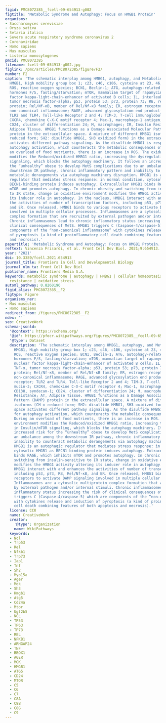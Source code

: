 ```yaml
---
figid: PMC8072385__fcell-09-654913-g002
figtitle: 'Metabolic Syndrome and Autophagy: Focus on HMGB1 Protein'
organisms:
- Saccharomyces cerevisiae
- Oryza sativa
- Setaria italica
- Severe acute respiratory syndrome coronavirus 2
- Coronaviridae
- Homo sapiens
- Mus musculus
- Listeria monocytogenes
pmcid: PMC8072385
filename: fcell-09-654913-g002.jpg
figlink: /pmc/articles/PMC8072385/figure/F2/
number: F2
caption: 'The schematic interplay among HMBG1, autophagy, and Metabolic Syndrome.
  HMGB1, High mobility group box 1; c23, c46, c106, cysteine at 23, 46, 106 position;
  ROS, reactive oxygen species; BCN1, Beclin-1; ATG, autophagy-related genes; Neuroendocrine
  hormones F/S, fasting/starvation; mTOR, mammalian target of rapamycin; NF-κb, nuclear
  factor kappa-light-chain-enhancer of activated B cells; IL, interleukines; TNF-α,
  tumor necrosis factor-alpha; p53, protein 53; p73, protein 73; RB, retinoblastoma
  protein; Rel/Nf-κB, member of Rel/Nf-κB family; ER, estrogen receptor; C, caspases,
  non-canonical inflammasome; RAGE, advanced glycosylation end product-specific receptor;
  TLR2 and TLR4, Toll-like Receptor 2 and 4; TIM-3, T-cell immunoglobulin mucin-3;
  CXCR4, chemokine C-X-C motif receptor 4; Mac-1, macrophage-1 antigen; CD138, syndecan-1;
  CD24, cluster of differentiation 24; M, macrophages; IR, Insulin Resistance; AT,
  Adipose Tissue. HMGB1 functions as a Damage Associated Molecular Pattern (DAMP)
  protein in the extracellular space. A mixture of different HMBG1 isoforms (CH =
  reduced form; SH2: disulfide HMBG1, SH3 oxidized form) in the extracellular space
  activates different pathway signaling. As the disulfide HMBG1 is responsible for
  autophagy activation, which counteracts the metabolic consequences of MetS. During
  an overload of food nutrients, there is an increase in ROS. The oxidative environment
  modifies the Reduced/oxidized HMBG1 ratio, increasing the dysregulation in Insulin/mTOR
  signaling, which blocks the autophagy machinery. It follows an increased risk for
  the “unhealthy” obese to develop MetS complications due to an unbalance among the
  downstream IR pathway, chronic inflammatory pattern and inability to counteract
  metabolic derangements via autophagy machinery disruption. HMGB1 is an autophagic
  regulator that mediates stress response: in normal condition, cytosolic HMGB1 as
  BECN1-binding protein induces autophagy. Extracellular HMGB1 binds RAGE, which inhibits
  mTOR and promotes autophagy. In chronic obesity and switching from insulin-sensitive
  to IR state, change in oxidative environment modifies the HMBG1 activity altering
  its inducer role in autophagy. In the nucleus, HMBG1 interact with and enhances
  the activities of number of transcription factors, including p53, p73, RB, Rel/Nf-κB,
  and ER. Once released, HMBG1 binds to various receptors to activate DAMP signaling
  involved in multiple cellular processes. Inflammasomes are a cytosolic multiprotein
  complex formation that are recruited by external pathogen and/or internal stimuli.
  Chronic inflammasomes lead to chronic inflammatory status increasing the risk of
  clinical consequences of MetS. HMGB1 triggers C (Caspase-4/caspase-5) which are
  components of the “non-canonical inflammasome” with cytokines release and induction
  of pyroptosis (a kind of proinflammatory cell death combining features of both apoptosis
  and necrosis).'
papertitle: 'Metabolic Syndrome and Autophagy: Focus on HMGB1 Protein.'
reftext: Vincenza Frisardi, et al. Front Cell Dev Biol. 2021;9:654913.
year: '2021'
doi: 10.3389/fcell.2021.654913
journal_title: Frontiers in Cell and Developmental Biology
journal_nlm_ta: Front Cell Dev Biol
publisher_name: Frontiers Media S.A.
keywords: metabolic syndrome | autophagy | HMBG1 | cellular homeostasis | insulin
  resistance | oxidative stress
automl_pathway: 0.8260196
figid_alias: PMC8072385__F2
figtype: Figure
organisms_ner:
- Mus musculus
- Homo sapiens
redirect_from: /figures/PMC8072385__F2
ndex: ''
seo: CreativeWork
schema-jsonld:
  '@context': https://schema.org/
  '@id': https://pfocr.wikipathways.org/figures/PMC8072385__fcell-09-654913-g002.html
  '@type': Dataset
  description: 'The schematic interplay among HMBG1, autophagy, and Metabolic Syndrome.
    HMGB1, High mobility group box 1; c23, c46, c106, cysteine at 23, 46, 106 position;
    ROS, reactive oxygen species; BCN1, Beclin-1; ATG, autophagy-related genes; Neuroendocrine
    hormones F/S, fasting/starvation; mTOR, mammalian target of rapamycin; NF-κb,
    nuclear factor kappa-light-chain-enhancer of activated B cells; IL, interleukines;
    TNF-α, tumor necrosis factor-alpha; p53, protein 53; p73, protein 73; RB, retinoblastoma
    protein; Rel/Nf-κB, member of Rel/Nf-κB family; ER, estrogen receptor; C, caspases,
    non-canonical inflammasome; RAGE, advanced glycosylation end product-specific
    receptor; TLR2 and TLR4, Toll-like Receptor 2 and 4; TIM-3, T-cell immunoglobulin
    mucin-3; CXCR4, chemokine C-X-C motif receptor 4; Mac-1, macrophage-1 antigen;
    CD138, syndecan-1; CD24, cluster of differentiation 24; M, macrophages; IR, Insulin
    Resistance; AT, Adipose Tissue. HMGB1 functions as a Damage Associated Molecular
    Pattern (DAMP) protein in the extracellular space. A mixture of different HMBG1
    isoforms (CH = reduced form; SH2: disulfide HMBG1, SH3 oxidized form) in the extracellular
    space activates different pathway signaling. As the disulfide HMBG1 is responsible
    for autophagy activation, which counteracts the metabolic consequences of MetS.
    During an overload of food nutrients, there is an increase in ROS. The oxidative
    environment modifies the Reduced/oxidized HMBG1 ratio, increasing the dysregulation
    in Insulin/mTOR signaling, which blocks the autophagy machinery. It follows an
    increased risk for the “unhealthy” obese to develop MetS complications due to
    an unbalance among the downstream IR pathway, chronic inflammatory pattern and
    inability to counteract metabolic derangements via autophagy machinery disruption.
    HMGB1 is an autophagic regulator that mediates stress response: in normal condition,
    cytosolic HMGB1 as BECN1-binding protein induces autophagy. Extracellular HMGB1
    binds RAGE, which inhibits mTOR and promotes autophagy. In chronic obesity and
    switching from insulin-sensitive to IR state, change in oxidative environment
    modifies the HMBG1 activity altering its inducer role in autophagy. In the nucleus,
    HMBG1 interact with and enhances the activities of number of transcription factors,
    including p53, p73, RB, Rel/Nf-κB, and ER. Once released, HMBG1 binds to various
    receptors to activate DAMP signaling involved in multiple cellular processes.
    Inflammasomes are a cytosolic multiprotein complex formation that are recruited
    by external pathogen and/or internal stimuli. Chronic inflammasomes lead to chronic
    inflammatory status increasing the risk of clinical consequences of MetS. HMGB1
    triggers C (Caspase-4/caspase-5) which are components of the “non-canonical inflammasome”
    with cytokines release and induction of pyroptosis (a kind of proinflammatory
    cell death combining features of both apoptosis and necrosis).'
  license: CC0
  name: CreativeWork
  creator:
    '@type': Organization
    name: WikiPathways
  keywords:
  - Ncl
  - Trp53
  - Rel
  - Nfkb1
  - Trp73
  - Iap1
  - Tnf
  - Sh2
  - Myo15a
  - Ager
  - Mok
  - Sh3
  - Hmgb1
  - Atg5
  - Cd24a
  - Mtor
  - Ugt2b5
  - NCL
  - TP53
  - TP63
  - TP73
  - REL
  - NFKB1
  - ARHGAP24
  - TNF
  - BBOX1
  - AGER
  - MOK
  - HMGB1
  - ATG5
  - CD24
  - MTOR
  - C5
  - C6
  - C7
  - C8A
  - C8B
  - C8G
  - C9
---
```

